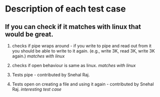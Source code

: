 # Description of each test case

## If you can check if it matches with linux that would be great.

1. checks if pipe wraps around - if you write to pipe and read out from it you
   should be able to write to it again. (e.g., write 3K, read 3K, write 3K
   again.)  _matches with linux_

2. checks if open behaviour is same as linux.  _matches with linux_

3. Tests pipe - contributed by Snehal Raj.

4. Tests open on creating a file and using it again - contributed by Snehal Raj.
   _interesting test case_
